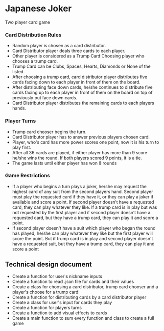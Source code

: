 # Japanese Joker
Two player card game

### Card Distribution Rules
* Random player is chosen as a card distributor.
* Card Distributor player deals three cards to each player.
* Other player is considered as a Trump Card Choosing player who chooses a trump card.
* Trump Card can be Clubs, Spaces, Hearts, Diamonds or None of the listed.
* After choosing a trump card, card distributor player distributes five cards facing down to each player in front of them on the board.
* After distributing face down cards, he/she continues to distribute five cards facing up to each player in front of them on the board on top of previously put face down cards.
* Card Distributor player distributes the remaining cards to each players hands.

### Player Turns
* Trump card chooser begins the turn.
* Card Distributor player has to answer previous players chosen card.
* Player, who's card has more power scores one point, now it is his turn to play first.
* After all 36 cards are played, if either player has more than 9 score he/she wins the round. If both players scored 9 points, it is a tie.
* The game lasts until either player has won 8 rounds

### Game Restrictions
* If a player who begins a turn plays a joker, he/she may request the highest card of any suit from the second players hand. Second player must play the requested card if they have it, or they can play a joker if available and score a point. If second player doesn't have a requested card, they can play whatever they like. If a trump card is in play but was not requested by the first player and if second player doesn't have a requested card, but they have a trump card, they can play it and score a point.
* If second player doesn't have a suit which player who began the round has played, he/she can play whatever they like but the first player will score the point. But if trump card is in play and second player doesn't have a requested suit, but they have a trump card, they can play it and score a point

## Technical design document
* Create a function for user's nickname inputs
* Create a function to read .json file for cards and their values
* Create a class for choosing a card distributor, trump card chooser and a player's choose for a trump card
* Create a function for distributing cards by a card distributor player
* Create a class for user's input for cards they play
* Create a function for players turns
* Create a function to add visual effects to cards
* Create a main function to sum every function and class to create a full game